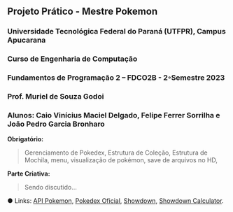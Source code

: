 ## Projeto Prático - Mestre Pokemon
### Universidade Tecnológica Federal do Paraná (UTFPR), Campus Apucarana
### Curso de Engenharia de Computação
### Fundamentos de Programação 2 – FDCO2B - 2◦Semestre 2023
### Prof. Muriel de Souza Godoi
### Alunos: Caio Vinícius Maciel Delgado, Felipe Ferrer Sorrilha e João Pedro Garcia Bronharo

**Obrigatório:**
> Gerenciamento de Pokedex, Estrutura de Coleção, Estrutura de Mochila, menu, visualização de pokémon, save de arquivos no HD, 

**Parte Criativa:**
> Sendo discutido...



● Links: [API Pokemon](https://pokeapi.co/), [Pokedex Oficial](https://www.pokemon.com/br/pokedex/), [Showdown](https://pokemonshowdown.com/), [Showdown Calculator](https://calc.pokemonshowdown.com/).
